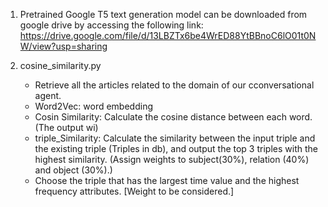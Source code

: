 1.  Pretrained Google T5 text generation model can be downloaded from google drive by accessing the following link: 
    https://drive.google.com/file/d/13LBZTx6be4WrED88YtBBnoC6lO01t0NW/view?usp=sharing

2.  cosine_similarity.py 
    - Retrieve all the articles related to the domain of our cconversational agent. 
    - Word2Vec: word embedding
    - Cosin Similarity: Calculate the cosine distance between each word. (The output wi)
    - triple_Similarity: Calculate the similarity between the input triple and the existing triple (Triples in db), and output the top 3 triples with the highest similarity. (Assign weights to subject(30%), relation (40%) and object (30%).)
    - Choose the triple that has the largest time value and the highest frequency attributes.  [Weight to be considered.]
